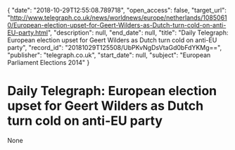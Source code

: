 {
  "date": "2018-10-29T12:55:08.789718", 
  "open_access": false, 
  "target_url": "http://www.telegraph.co.uk/news/worldnews/europe/netherlands/10850610/European-election-upset-for-Geert-Wilders-as-Dutch-turn-cold-on-anti-EU-party.html", 
  "description": null, 
  "end_date": null, 
  "title": "Daily Telegraph: European election upset for Geert Wilders as Dutch turn cold on anti-EU party", 
  "record_id": "20181029T125508/UbPKvNgDsVtaGd0bFdYKMg==", 
  "publisher": "telegraph.co.uk", 
  "start_date": null, 
  "subject": "European Parliament Elections 2014"
}

# Daily Telegraph: European election upset for Geert Wilders as Dutch turn cold on anti-EU party

None